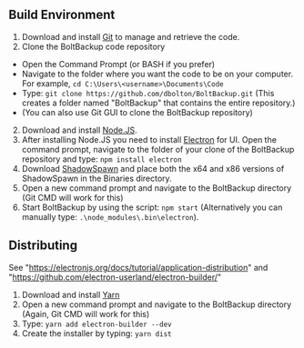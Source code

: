 ## Build Environment

1. Download and install [Git](https://www.git-scm.com/) to manage and retrieve the code.
2. Clone the BoltBackup code repository
 * Open the Command Prompt (or BASH if you prefer)
 * Navigate to the folder where you want the code to be on your computer. For example, `cd C:\Users\<username>\Documents\Code`
 * Type: `git clone https://github.com/dbolton/BoltBackup.git` (This creates a folder named "BoltBackup" that contains the entire repository.)
 * (You can also use Git GUI to clone the BoltBackup repository)
2. Download and install [Node.JS](https://nodejs.org/).
3. After installing Node.JS you need to install [Electron](https://electron.atom.io/) for UI. Open the command prompt, navigate to the folder of your clone of the BoltBackup repository and type: `npm install electron`
4. Download [ShadowSpawn](https://github.com/candera/shadowspawn/downloads) and place both the x64 and x86 versions of ShadowSpawn in the Binaries directory.
5. Open a new command prompt and navigate to the BoltBackup directory (Git CMD will work for this)
6. Start BoltBackup by using the script: `npm start` (Alternatively you can manually type: `.\node_modules\.bin\electron`).


## Distributing

See "https://electronjs.org/docs/tutorial/application-distribution" and "https://github.com/electron-userland/electron-builder/"

1. Download and install [Yarn](https://yarnpkg.com/en/docs/install#windows-tab)
2. Open a new command prompt and navigate to the BoltBackup directory (Again, Git CMD will work for this)
3. Type: `yarn add electron-builder --dev`
4. Create the installer by typing: `yarn dist`

